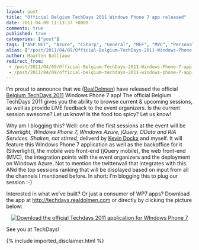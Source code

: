 ```yaml
---
layout: post
title: "Official Belgium TechDays 2011 Windows Phone 7 app released"
date: 2011-04-09 11:13:37 +0000
comments: true
published: true
categories: ["post"]
tags: ["ASP.NET", "Azure", "CSharp", "General", "MEF", "MVC", "Personal", "Presentations", "Scalability", "Events"]
alias: ["/post/2011/04/09/Official-Belgium-TechDays-2011-Windows-Phone-7-app-released.aspx", "/post/2011/04/09/official-belgium-techdays-2011-windows-phone-7-app-released.aspx"]
author: Maarten Balliauw
redirect_from:
 - /post/2011/04/09/Official-Belgium-TechDays-2011-Windows-Phone-7-app-released.aspx.html
 - /post/2011/04/09/official-belgium-techdays-2011-windows-phone-7-app-released.aspx.html
---
```

<p>I’m proud to announce that we (<a href="http://www.realdolmen.com" target="_blank">RealDolmen</a>) have released the official <a href="http://www.techdays.be" target="_blank">Belgium TechDays 2011</a> Windows Phone 7 app! The official Belgium TechDays 2011 gives you the ability to browse current &amp; upcoming sessions, as well as provide LIVE feedback to the event organizers. Is the current session awesome? Let us know! Is the food too spicy? Let us know!</p>  <p>Why am I blogging this? Well: one of the first sessions at the event will be <em>Silverlight, Windows Phone 7, Windows Azure, jQuery, OData and RIA Services. Shaken, not stirred,</em> deliverd by <a href="http://blog.kevindockx.com" target="_blank">Kevin Dockx</a> and myself. It will feature this WIndows Phone 7 application as well as the backoffice for it (Silverlight), the mobile web front-end (jQuery mobile), the web front-end (MVC), the integration points with the event organizers and the deployment on Windows Azure. Not to mention the twitterwall that integrates with this. ANd the top sessions ranking that will be displayed based on input from all the channels I mentioned before. In short: I’m blogging this to plug our session :-)</p>  <p>Interested in what we’ve built? Or just a consumer of WP7 apps? Download the app at <a href="http://techdays.realdolmen.com">http://techdays.realdolmen.com</a> or directly by clicking the picture below:</p>  <p align="center"><a href="http://social.zune.net/redirect?type=phoneApp&amp;id=de14a58e-935c-e011-854c-00237de2db9e"><img border="0" alt="Download the official Techdays 2011 application for WIndows Phone 7" src="http://techdays.realdolmen.com/Content/images/banner-techdays-wp7app.png" /></a></p>  <p>See you at TechDays!</p>
{% include imported_disclaimer.html %}
